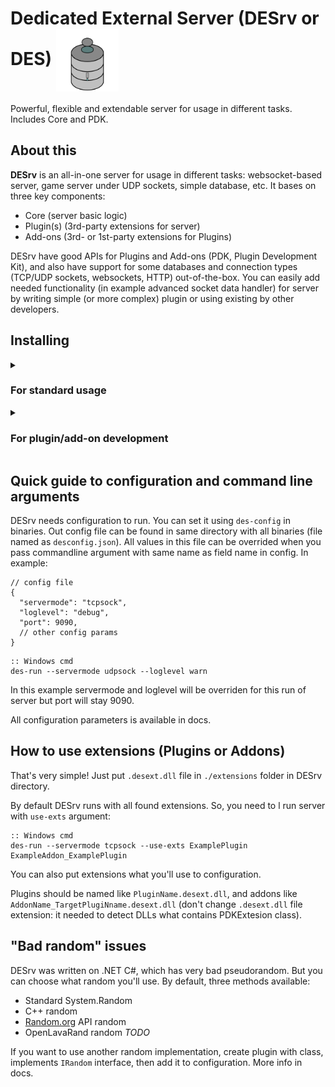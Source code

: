 # Dedicated External Server (DESrv or DES) <img src="https://github.com/Blusutils/DESrv/blob/master/des_logo.png" align="center" width="100">
Powerful, flexible and extendable server for usage in different tasks. Includes Core and PDK.

## About this
**DESrv** is an all-in-one server for usage in different tasks: websocket-based server, game server under UDP sockets, simple database, etc.
It bases on three key components:
* Core (server basic logic)
* Plugin(s) (3rd-party extensions for server)
* Add-ons (3rd- or 1st-party extensions for Plugins)

DESrv have good APIs for Plugins and Add-ons (PDK, Plugin Development Kit), and also have support for some databases and connection types (TCP/UDP sockets, websockets, HTTP) out-of-the-box.
You can easily add needed functionality (in example advanced socket data handler) for server by writing simple (or more complex) plugin or using existing by other developers.

## Installing
<details>
<summary><h3>For standard usage</h3></summary>

1. Download binaries for your OS and platform on [releases page](https://github.com/Blusutils/DESrv/releases/latest).

2. Open terminal, `cd` (change directory) to with downloaded binaries.

3. Type:

* on Windows:

```batch
des-config
```

* on Linux:

```bash
./des-config
```

4. Follow the instructions in console to configure server.

5. Run DESrv:

Windows:
```batch
des-run <optional params>
```
Linux:
```bash
./des-unix-prepare && ./des-run <optional params>
# des-unix-prepare fixes some troubles and artifacts on Unix-like systems what can occur after runs. 
```
</details>
<details>
<summary><h3>For plugin/add-on development</h3></summary>

1. Make sure that you have already installed DESrv. 
If not, [go here](#for-production). 

2. Go to the [docs](https://github.com/Blusutils/DESrv/wiki) for more information and tutorials. 

</details>

## Quick guide to configuration and command line arguments
DESrv needs configuration to run. You can set it using `des-config` in binaries. Out config file can be found in same directory with all binaries (file named as `desconfig.json`).
All values in this file can be overrided when you pass commandline argument with same name as field name in config. In example:
```jsonc
// config file 
{
  "servermode": "tcpsock", 
  "loglevel": "debug",
  "port": 9090,
  // other config params
}
```
```batch
:: Windows cmd
des-run --servermode udpsock --loglevel warn
```
In this example servermode and loglevel will be overriden for this run of server but port will stay 9090. 

All configuration parameters is available in docs. 
<!-- <details>
<summary><h3>List of all configuration parameters</h3></summary>

* servermode 
  * `string`
  * What type of connection server will use. 

* host 
  * `string` `not required`
  * Default host IP to bind it to sockets. If not set, server will run on `localhost` (`127.0.0.1`). 

* port
  * `int` `not required`
  * Default port used to connect to the server. If not set, server will pick `9090` port. 

* loglevel
  * `string` `not required`
  * DES CEnd logger level. If not set, "debug" will used by default. 

* superuser
  * `string` `not required` 
  * Super-user login credentails in `name:password`. If not set, Super-user feature will not be used.

* sidetunnel 
  * `bool` `not required` 
  * Enables "SideTunnel" feature (only for Add-ons that supports it). 

* sequredchannel `or` securedchannel
  * `bool` `not required` 
  * Enables "SequredChannel" feature (only for Plugins and Add-ons that supports it). And all ok with name of this thing, I didn't make a typo. 

* prefersecure 
  * `bool` `not required` 
  * Prefers all sockets to use secured connection (in example WSS instead standard Websockets). 

* randommode
  * `bool` `not required`
  * Sets random integers generator (`dotrand`, `cpprand`, `randomorg` or any other from plugins). By default set to `dotrand` (standard .NET random). 
</details> --> 

## How to use extensions (Plugins or Addons)
That's very simple! Just put `.desext.dll` file in `./extensions` folder in DESrv directory. 

By default DESrv runs with all found extensions. So, you need to l run server with `use-exts` argument:
```batch
:: Windows cmd
des-run --servermode tcpsock --use-exts ExamplePlugin ExampleAddon_ExamplePlugin
```
You can also put extensions what you'll use to configuration. 

Plugins should be named like `PluginName.desext.dll`, and addons like `AddonName_TargetPlugiNname.desext.dll` (don't change `.desext.dll` file extension: it needed to detect DLLs what contains PDKExtesion class).

## "Bad random" issues
DESrv was written on .NET C#, which has very bad pseudorandom. But you can choose what random you'll use. By default, three methods available:
* Standard System.Random
* C++ random
* [Random.org](https://random.org) API random
* OpenLavaRand random *TODO*

If you want to use another random implementation, create plugin with class, implements `IRandom` interface, then add it to configuration. More info in docs.
